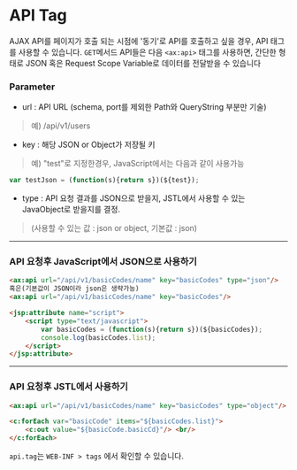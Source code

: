 # API Tag

AJAX API를 페이지가 호출 되는 시점에 '동기'로 API를 호출하고 싶을 경우, API 태그를 사용할 수 있습니다.
`GET`메서드 API들은 다음 `<ax:api>` 태그를 사용하면, 간단한 형태로 JSON 혹은 Request Scope Variable로 데이터를 전달받을 수 있습니다

### Parameter
- url : API URL (schema, port를 제외한 Path와 QueryString 부분만 기술)
>예) /api/v1/users
- key :  해당 JSON or Object가 저장될 키
>예) "test"로 지정한경우, JavaScript에서는 다음과 같이 사용가능
```js
var testJson = (function(s){return s})(${test});
```
- type : API 요청 결과를 JSON으로 받을지, JSTL에서 사용할 수 있는 JavaObject로 받을지를 결정.
>(사용할 수 있는 값 : json or object, 기본값 : json)

---
### API 요청후 JavaScript에서 JSON으로 사용하기
```html
<ax:api url="/api/v1/basicCodes/name" key="basicCodes" type="json"/>
혹은(기본값이 JSON이라 json은 생략가능)
<ax:api url="/api/v1/basicCodes/name" key="basicCodes"/>

<jsp:attribute name="script">
    <script type="text/javascript">
        var basicCodes = (function(s){return s})(${basicCodes});
        console.log(basicCodes.list);
    </script>
</jsp:attribute>
```

---
### API 요청후 JSTL에서 사용하기
```html
<ax:api url="/api/v1/basicCodes/name" key="basicCodes" type="object"/>

<c:forEach var="basicCode" items="${basicCodes.list}">
    <c:out value="${basicCode.basicCd}"/> <br/>
</c:forEach>
```

`api.tag`는 `WEB-INF > tags` 에서 확인할 수 있습니다.
